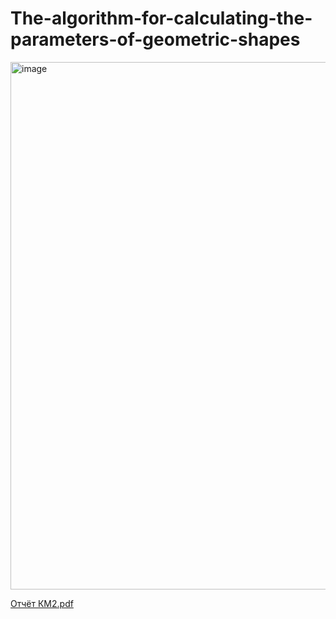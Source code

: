 # The-algorithm-for-calculating-the-parameters-of-geometric-shapes
<img width="659" height="844" alt="image" src="https://github.com/user-attachments/assets/be29c91e-8cd3-4bd3-859a-5f3150c99165" />

[Отчёт КМ2.pdf](https://github.com/user-attachments/files/22196426/2.pdf)
